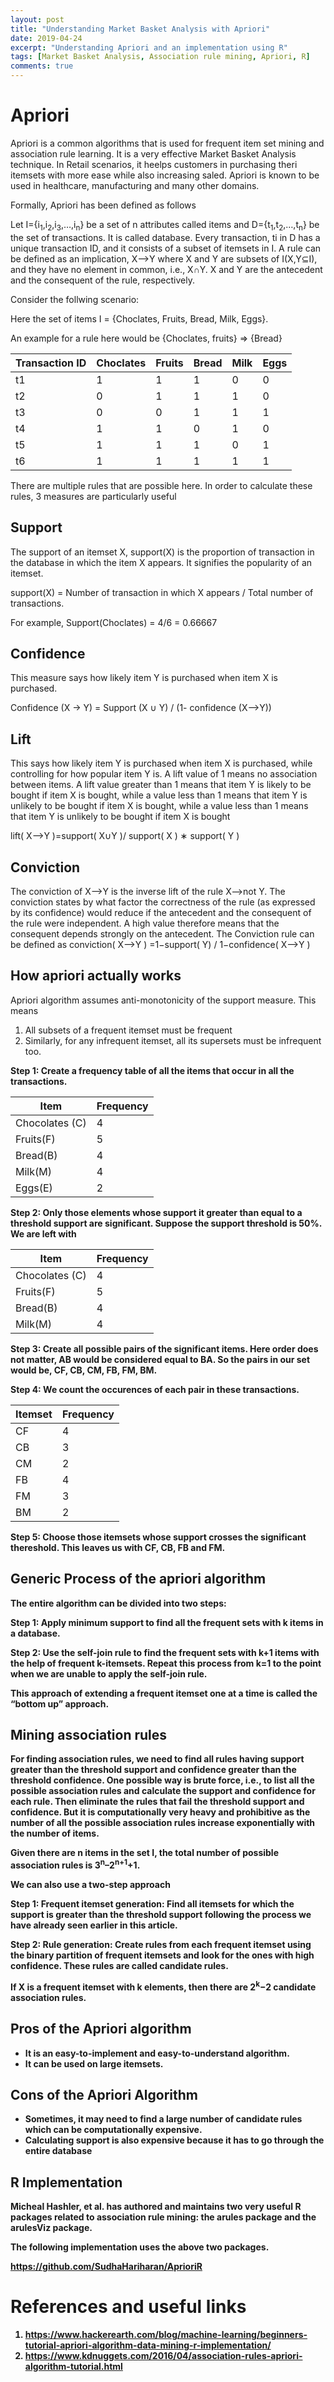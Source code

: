 ```yaml
---
layout: post
title: "Understanding Market Basket Analysis with Apriori"
date: 2019-04-24
excerpt: "Understanding Apriori and an implementation using R"
tags: [Market Basket Analysis, Association rule mining, Apriori, R]
comments: true
---
```


# Apriori 
Apriori is a common algorithms that is used for frequent item set mining and association rule learning. It is a very effective Market Basket Analysis technique. In Retail scenarios, it heelps customers in purchasing theri itemsets with more ease while also increasing saled. Apriori is known to be used in healthcare, manufacturing and many other domains.

Formally, Apriori has been defined as follows

Let I={i<sub>1</sub>,i<sub>2</sub>,i<sub>3</sub>,…,i<sub>n</sub>} be a set of n attributes called items and D={t<sub>1</sub>,t<sub>2</sub>,…,t<sub>n</sub>} be the set of transactions. It is called database. Every transaction, ti in D has a unique transaction ID, and it consists of a subset of itemsets in I.
A rule can be defined as an implication, X⟶Y where X and Y are subsets of I(X,Y⊆I), and they have no element in common, i.e., X∩Y. X and Y are the antecedent and the consequent of the rule, respectively.

Consider the follwing scenario:

Here the set of items I = {Choclates, Fruits, Bread, Milk, Eggs}. 

An example for a rule here would be {Choclates, fruits} => {Bread}

| Transaction ID 	| 	Choclates 	| 			Fruits 	| Bread 	| Milk 	| Eggs 	|
|----------------	|-----------	|--------	|-------	|------	|------	|
| t1             	| 1         	| 1      	| 1     	| 0    	| 0    	|
| t2             	| 0         	| 1      	| 1     	| 1    	| 0    	|
| t3             	| 0         	| 0      	| 1     	| 1    	| 1    	|
| t4             	| 1         	| 1      	| 0     	| 1    	| 0    	|
| t5             	| 1         	| 1      	| 1     	| 0    	| 1    	|
| t6             	| 1         	| 1      	| 1     	| 1    	| 1    	|

There are multiple rules that are possible here. In order to calculate these rules, 3 measures are particularly useful

## Support

The support of an itemset X, support(X) is the proportion of transaction in the database in which the item X appears. It signifies the popularity of an itemset.

support(X) = Number of transaction in which X appears / Total number of transactions.

For example, Support(Choclates) = 4/6 = 0.66667

## Confidence

This measure says how likely item Y is purchased when item X is purchased. 

Confidence (X -> Y) = Support (X ∪ Y) / (1- confidence (X⟶Y)) 

## Lift

This says how likely item Y is purchased when item X is purchased, while controlling for how popular item Y is. A lift value of 1 means no association between items. A lift value greater than 1 means that item Y is likely to be bought if item X is bought, while a value less than 1 means that item Y is unlikely to be bought if item X is bought, while a value less than 1 means that item Y is unlikely to be bought if item X is bought

lift( X⟶Y )=support( X∪Y )/ support( X ) ∗ support( Y )

## Conviction
The conviction of X⟶Y is the inverse lift of the rule X⟶not Y. 
The conviction states by what factor the correctness of the rule (as expressed by its confidence) would reduce if the antecedent and the consequent of the rule were independent. A high value therefore means that the consequent depends strongly on the antecedent.
The Conviction rule can be defined as
conviction( X⟶Y ) =1−support( Y) / 1−confidence( X⟶Y )

## How apriori actually works

Apriori algorithm assumes anti-monotonicity of the support measure. This means

1. All subsets of a frequent itemset must be frequent
2. Similarly, for any infrequent itemset, all its supersets must be infrequent too.

<b>Step 1<b>: Create a frequency table of all the items that occur in all the transactions. 

| Item           	| Frequency 	|
|----------------	|-----------	|
| Chocolates (C) 	| 4         	|
| Fruits(F)      	| 5         	|
| Bread(B)       	| 4         	|
| Milk(M)        	| 4         	|
| Eggs(E)        	| 2         	|

<b> Step 2: </b> Only those elements whose support it greater than equal to a threshold support are significant. Suppose the support threshold is 50%. We are left with 

| Item           	| Frequency 	|
|----------------	|-----------	|
| Chocolates (C) 	| 4         	|
| Fruits(F)      	| 5         	|
| Bread(B)       	| 4         	|
| Milk(M)        	| 4         	|

<b> Step 3: </b> Create all possible pairs of the significant items. Here order does not matter, AB would be considered equal to BA. So the pairs in our set would be, CF, CB, CM, FB, FM, BM. 

<b> Step 4: </b> We count the occurences of each pair in these transactions.

| Itemset 	| Frequency 	|
|---------	|-----------	|
| CF      	| 4         	|
| CB      	| 3         	|
| CM      	| 2         	|
| FB      	| 4         	|
| FM      	| 3         	|
| BM      	| 2         	|


<b> Step 5: </b> Choose those itemsets whose support crosses the significant thereshold. This leaves us with CF, CB, FB and FM. 

## Generic Process of the apriori algorithm

The entire algorithm can be divided into two steps:

Step 1: Apply minimum support to find all the frequent sets with k items in a database.

Step 2: Use the self-join rule to find the frequent sets with k+1 items with the help of frequent k-itemsets. Repeat this process from k=1 to the point when we are unable to apply the self-join rule.

This approach of extending a frequent itemset one at a time is called the “bottom up” approach.

## Mining association rules

For finding association rules, we need to find all rules having support greater than the threshold support and confidence greater than the threshold confidence. One possible way is brute force, i.e., to list all the possible association rules and calculate the support and confidence for each rule. Then eliminate the rules that fail the threshold support and confidence. But it is computationally very heavy and prohibitive as the number of all the possible association rules increase exponentially with the number of items.

Given there are n items in the set I, the total number of possible association rules is 3<sup>n</sup>–2<sup>n+1</sup>+1.

We can also use a two-step approach

Step 1: Frequent itemset generation: Find all itemsets for which the support is greater than the threshold support following the process we have already seen earlier in this article.

Step 2: Rule generation: Create rules from each frequent itemset using the binary partition of frequent itemsets and look for the ones with high confidence. These rules are called candidate rules.

If X is a frequent itemset with k elements, then there are 2<sup>k</sup>−2 candidate association rules.

## Pros of the Apriori algorithm

* It is an easy-to-implement and easy-to-understand algorithm.
* It can be used on large itemsets.

## Cons of the Apriori Algorithm

* Sometimes, it may need to find a large number of candidate rules which can be computationally expensive.
* Calculating support is also expensive because it has to go through the entire database

## R Implementation 
Micheal Hashler, et al. has authored and maintains two very useful R packages related to association rule mining: the arules package and the arulesViz package. 

The following implementation uses the above two packages. 

https://github.com/SudhaHariharan/AprioriR

# References and useful links
1. https://www.hackerearth.com/blog/machine-learning/beginners-tutorial-apriori-algorithm-data-mining-r-implementation/
2. https://www.kdnuggets.com/2016/04/association-rules-apriori-algorithm-tutorial.html
